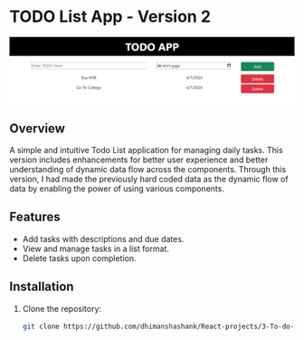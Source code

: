 # TODO List App - Version 2

![Todo List App](./image.png)

## Overview

A simple and intuitive Todo List application for managing daily tasks. This version includes enhancements for better user experience and better understanding of dynamic data flow across the components. Through this version, I had made the previously hard coded data as the dynamic flow of data by enabling the power of using various components.

## Features

- Add tasks with descriptions and due dates.
- View and manage tasks in a list format.
- Delete tasks upon completion.

## Installation

1. Clone the repository:
   ```bash
   git clone https://github.com/dhimanshashank/React-projects/3-To-do-list-version-two.git
